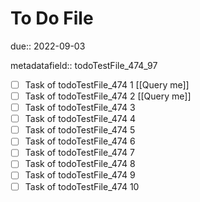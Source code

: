 # To Do File

due:: 2022-09-03

metadatafield:: todoTestFile_474_97

- [ ] Task of todoTestFile_474 1 [[Query me]]
- [ ] Task of todoTestFile_474 2 [[Query me]]
- [ ] Task of todoTestFile_474 3
- [ ] Task of todoTestFile_474 4
- [ ] Task of todoTestFile_474 5
- [ ] Task of todoTestFile_474 6
- [ ] Task of todoTestFile_474 7
- [ ] Task of todoTestFile_474 8
- [ ] Task of todoTestFile_474 9
- [ ] Task of todoTestFile_474 10